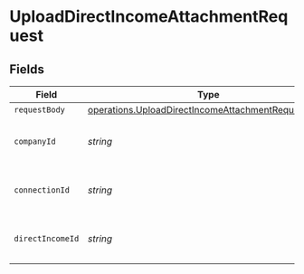 # UploadDirectIncomeAttachmentRequest


## Fields

| Field                                                                                                                           | Type                                                                                                                            | Required                                                                                                                        | Description                                                                                                                     | Example                                                                                                                         |
| ------------------------------------------------------------------------------------------------------------------------------- | ------------------------------------------------------------------------------------------------------------------------------- | ------------------------------------------------------------------------------------------------------------------------------- | ------------------------------------------------------------------------------------------------------------------------------- | ------------------------------------------------------------------------------------------------------------------------------- |
| `requestBody`                                                                                                                   | [operations.UploadDirectIncomeAttachmentRequestBody](../../../sdk/models/operations/uploaddirectincomeattachmentrequestbody.md) | :heavy_minus_sign:                                                                                                              | N/A                                                                                                                             |                                                                                                                                 |
| `companyId`                                                                                                                     | *string*                                                                                                                        | :heavy_check_mark:                                                                                                              | Unique identifier for a company.                                                                                                | 8a210b68-6988-11ed-a1eb-0242ac120002                                                                                            |
| `connectionId`                                                                                                                  | *string*                                                                                                                        | :heavy_check_mark:                                                                                                              | Unique identifier for a connection.                                                                                             | 2e9d2c44-f675-40ba-8049-353bfcb5e171                                                                                            |
| `directIncomeId`                                                                                                                | *string*                                                                                                                        | :heavy_check_mark:                                                                                                              | Unique identifier for a direct income.                                                                                          |                                                                                                                                 |